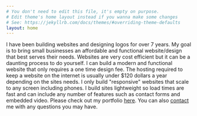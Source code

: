 ```yaml
---
# You don't need to edit this file, it's empty on purpose.
# Edit theme's home layout instead if you wanna make some changes
# See: https://jekyllrb.com/docs/themes/#overriding-theme-defaults
layout: home
---
```


I have been building websites and designing logos for over 7 years. My goal is to bring small businesses an affordable and functional website/design that best serves their needs. Websites are very cost efficient but it can be a daunting process to do yourself. I can build a modern and functional website that only requires a one time design fee. The hosting required to keep a website on the internet is usually under $120 dollars a year depending on the sites needs. I only build "responsive" websites that scale to any screen including phones. I build sites lightweight so load times are fast and can include any number of features such as contact forms and embedded video. Please check out my portfolio [here](/portfolio). You can also [contact](/contact) me with any questions you may have.

